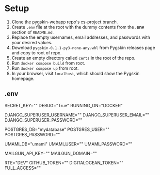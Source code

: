 # Setup

1. Clone the pygskin-webapp repo's cs-project branch.
2. Create `.env` file at the root with the dummy contents from the **.env** section of `README.md`.
3. Replace the empty usernames, email addresses, and passwords with your desired values.
4. Download `pygskin-0.1.1-py3-none-any.whl` from Pygskin releases page and copy to root of repo.
5. Create an empty directory called `certs` in the root of the repo.
6. Run `docker compose build` from root.
7. Run `docker compose up` from root.
8. In your browser, visit `localhost`, which should show the Pygskin homepage.

## .env

SECRET_KEY=""
DEBUG="True"
RUNNING_ON="DOCKER"

DJANGO_SUPERUSER_USERNAME=""
DJANGO_SUPERUSER_EMAIL=""
DJANGO_SUPERUSER_PASSWORD=""

POSTGRES_DB="mydatabase"
POSTGRES_USER=""
POSTGRES_PASSWORD=""

UMAMI_DB="umami"
UMAMI_USER=""
UMAMI_PASSWORD=""

MAILGUN_API_KEY=""
MAILGUN_DOMAIN=""

RTE="DEV"
GITHUB_TOKEN=""
DIGITALOCEAN_TOKEN=""
FULL_ACCESS=""
